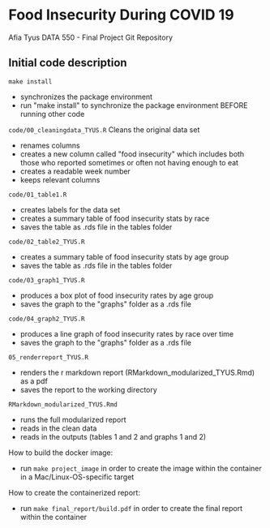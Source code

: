 Food Insecurity During COVID 19
================
Afia Tyus
DATA 550 - Final Project Git Repository

## Initial code description

`make install`
  - synchronizes the package environment
  - run "make install" to synchronize the package environment BEFORE running other code

`code/00_cleaningdata_TYUS.R`
Cleans the original data set
  - renames columns
  - creates a new column called "food insecurity" which includes both those who reported sometimes or often not having enough to eat
  - creates a readable week number
  - keeps relevant columns

`code/01_table1.R`
  - creates labels for the data set
  - creates a summary table of food insecurity stats by race
  - saves the table as .rds file in the tables folder

`code/02_table2_TYUS.R`
  - creates a summary table of food insecurity stats by age group
  - saves the table as .rds file in the tables folder

`code/03_graph1_TYUS.R`
  - produces a box plot of food insecurity rates by age group
  - saves the graph to the "graphs" folder as a .rds file

`code/04_graph2_TYUS.R`
  - produces a line graph of food insecurity rates by race over time
  - saves the graph to the "graphs" folder as a .rds file

`05_renderreport_TYUS.R`
  - renders the r markdown report (RMarkdown_modularized_TYUS.Rmd) as a pdf
  - saves the report to the working directory

`RMarkdown_modularized_TYUS.Rmd`
  - runs the full modularized report
  - reads in the clean data
  - reads in the outputs (tables 1 and 2 and graphs 1 and 2)


How to build the docker image:
  - run `make project_image` in order to create the image within the container in a Mac/Linux-OS-specific target

How to create the containerized report:
  - run `make final_report/build.pdf` in order to create the final report within the container

